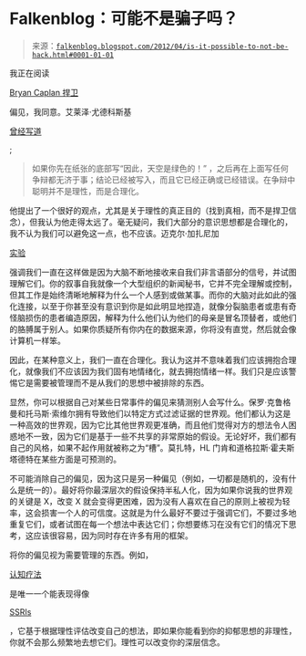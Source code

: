 <!--yml

分类：未分类

日期：2024-05-12 20:32:09

-->

# Falkenblog：可能不是骗子吗？

> 来源：[`falkenblog.blogspot.com/2012/04/is-it-possible-to-not-be-hack.html#0001-01-01`](http://falkenblog.blogspot.com/2012/04/is-it-possible-to-not-be-hack.html#0001-01-01)

我正在阅读

[Bryan Caplan 捍卫](http://econlog.econlib.org/archives/2012/04/do_labels_drain.html)

偏见，我同意。艾莱泽·尤德科斯基

[曾经写道](http://yudkowsky.net/rational/virtues)

;

> 如果你先在纸张的底部写“因此，天空是绿色的！” ，之后再在上面写任何争辩都无济于事；结论已经被写入，而且它已经正确或已经错误。在争辩中聪明并不是理性，而是合理化。

他提出了一个很好的观点，尤其是关于理性的真正目的（找到真相，而不是捍卫信念），但我认为他走得太远了。毫无疑问，我们大部分的意识思想都是合理化的，我不认为我们可以避免这一点，也不应该。迈克尔·加扎尼加

[实验](http://pegasus.cc.ucf.edu/~fle/gazzaniga.html)

强调我们一直在这样做是因为大脑不断地接收来自我们非言语部分的信号，并试图理解它们。你的叙事自我就像一个大型组织的新闻秘书，它并不完全理解或控制，但其工作是始终清晰地解释为什么一个人感到或做某事。而你的大脑对此如此的强化连接，以至于你甚至没有意识到你是如此明显地捏造，就像分裂脑患者或患有奇怪脑损伤的患者编造原因，解释为什么他们认为他们的母亲是冒名顶替者，或他们的胳膊属于别人。如果你质疑所有你内在的数据来源，你将没有直觉，然后就会像计算机一样笨。

因此，在某种意义上，我们一直在合理化。我认为这并不意味着我们应该拥抱合理化，就像我们不应该因为我们固有地情绪化，就去拥抱情绪一样。我们只是应该警惕它是需要被管理而不是从我们的思想中被排除的东西。

显然，你可以根据自己对某些日常事件的偏见来猜测别人会写什么。保罗·克鲁格曼和托马斯·索维尔拥有导致他们以特定方式过滤证据的世界观。他们都认为这是一种高效的世界观，因为它比其他世界观更准确，而且他们觉得对方的想法令人困惑地不一致，因为它们是基于一些不共享的非常原始的假设。无论好坏，我们都有自己的风格，如果不起作用就被称之为“槽”。莫扎特，HL 门肯和道格拉斯·霍夫斯塔德特在某些方面是可预测的。

不可能消除自己的偏见，因为这只是另一种偏见（例如，一切都是随机的，没有什么是统一的）。最好将你最深层次的假设保持半私人化，因为如果你说我的世界观的关键是 X，改变 X 就会变得更困难，因为没有人喜欢在自己的原则上被视为轻率，这会损害一个人的可信度。这就是为什么最好不要过于强调它们，不要过多地重复它们，或者试图在每一个想法中表达它们；你想要练习在没有它们的情况下思考，这应该很容易，因为同时存在许多有用的框架。

将你的偏见视为需要管理的东西。例如，

[认知疗法](http://en.wikipedia.org/wiki/Cognitive_therapy)

是唯一一个能表现得像

[SSRIs](http://en.wikipedia.org/wiki/Selective_serotonin_reuptake_inhibitor)

，它基于根据理性评估改变自己的想法，即如果你能看到你的抑郁思想的非理性，你就不会那么频繁地去想它们。理性可以改变你的深层信念。
